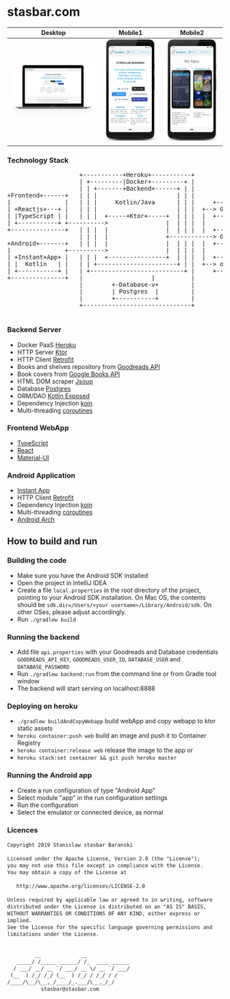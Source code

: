 # stasbar.com

| Desktop | Mobile1 | Mobile2 |
| --- | --- | --- |
| ![Desktop Screen](frontend/src/assets/png/MyWebsite/WebsiteFramed.png) | ![Desktop Screen](frontend/src/assets/png/MyWebsite/AndroidApp1Framed.png) | ![Desktop Screen](frontend/src/assets/png/MyWebsite/AndroidApp2Framed.png) |
### Technology Stack
<pre>
                    +-----------+Heroku+-----------+
                    | +---------|Docker+---------+ |
                    | | +-------+Backend+------+ | |
+Frontend+------+   | | |                      | | |
|               |   | | |     Kotlin/Java      | | |     +-------------+
| +Reactjs+---+ |   | | |                      | | |  +--> Google|Books|
| |TypeScript | |   | | |  +-----+Ktor+-----+  | | |  |  +-------------+
| +-----------+ +---------->                |  | | |  |
+---------------+   | | |  |                |  | | |  |  +----------+
                    | | |  |                +------------> Goodreads|
+Android+-------+   | | |  |                |  | | |  |  +----------+
|               +---------->                |  | | |  |
| +Instant+App+ |   | | |  +----------------+  | | |  |  +------------+
| |  Kotlin   | |   | | +----------------------+ | |  +--> openlibrary|
| +-----------+ |   | +--------------------------+ |     +------------+
+---------------+   |                   |          |
                    |        +-Database-v+         |
                    |        | Postgres  |         |
                    |        +-----------+         |
                    +------------------------------+

</pre>



### Backend Server
- Docker PaaS [Heroku](heroku.com)
- HTTP Server [Ktor](https://github.com/ktorio/ktor)
- HTTP Client [Retrofit](https://github.com/square/retrofit)
- Books and shelves repository from [Goodreads API](https://www.goodreads.com/api)
- Book covers from [Google Books API](https://developers.google.com/books)
- HTML DOM scraper [Jsoup](https://github.com/jhy/jsoup)
- Database [Postgres](https://www.postgresql.org/)
- ORM/DAO [Kotlin Exposed](https://github.com/JetBrains/Exposed)
- Dependency Injection [koin](https://github.com/InsertKoinIO/koin)
- Multi-threading [coroutines](https://github.com/Kotlin/kotlinx.coroutines)


### Frontend WebApp
- [TypeScript](https://www.typescriptlang.org/)
- [React](https://github.com/facebook/react)
- [Material-UI](https://material-ui.com/)


### Android Application
- [Instant App](https://developer.android.com/topic/google-play-instant/)
- HTTP Client [Retrofit](https://github.com/square/retrofit)
- Dependency Injection [koin](https://github.com/InsertKoinIO/koin)
- Multi-threading [coroutines](https://github.com/Kotlin/kotlinx.coroutines)
- [Android Arch](https://developer.android.com/topic/libraries/architecture/)


## How to build and run

### Building the code

 * Make sure you have the Android SDK installed
 * Open the project in IntelliJ IDEA
 * Create a file `local.properties` in the root directory of the project, pointing to your Android SDK installation. On Mac OS, the contents should be `sdk.dir=/Users/<your username>/Library/Android/sdk`. On other OSes, please adjust accordingly.
 * Run `./gradlew build`

### Running the backend
 * Add file `api.properties` with your Goodreads and Database credentials `GOODREADS_API_KEY`, `GOODREADS_USER_ID`, `DATABASE_USER` and `DATABASE_PASSWORD`
 * Run `./gradlew backend:run` from the command line or from Gradle tool window
 * The backend will start serving on localhost:8888

### Deploying on heroku
 * `./gradlew buildAndCopyWebapp` build webApp and copy webapp to ktor static assets  
 * `heroku container:push web` build an image and push it to Container Registry
 * `heroku container:release web` release the image to the app
or 
 * `heroku stack:set container && git push heroku master` 

### Running the Android app

 * Create a run configuration of type "Android App"
 * Select module "app" in the run configuration settings
 * Run the configuration
 * Select the emulator or connected device, as normal


### Licences
```
Copyright 2019 Stanislaw stasbar Baranski

Licensed under the Apache License, Version 2.0 (the "License");
you may not use this file except in compliance with the License.
You may obtain a copy of the License at

   http://www.apache.org/licenses/LICENSE-2.0

Unless required by applicable law or agreed to in writing, software
distributed under the License is distributed on an "AS IS" BASIS,
WITHOUT WARRANTIES OR CONDITIONS OF ANY KIND, either express or implied.
See the License for the specific language governing permissions and
limitations under the License.


         __             __
   _____/ /_____ ______/ /_  ____ ______
  / ___/ __/ __ `/ ___/ __ \/ __ `/ ___/
 (__  ) /_/ /_/ (__  ) /_/ / /_/ / /
/____/\__/\__,_/____/_.___/\__,_/_/
           stasbar@stasbar.com
```


